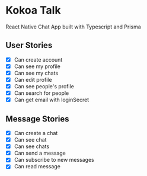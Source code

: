 # Kokoa Talk

React Native Chat App built with Typescript and Prisma

## User Stories

- [x] Can create account
- [x] Can see my profile
- [x] Can see my chats
- [x] Can edit profile
- [x] Can see people's profile
- [x] Can search for people
- [x] Can get email with loginSecret

## Message Stories

- [x] Can create a chat
- [x] Can see chat
- [x] Can see chats
- [x] Can send a message
- [x] Can subscribe to new messages
- [x] Can read message
